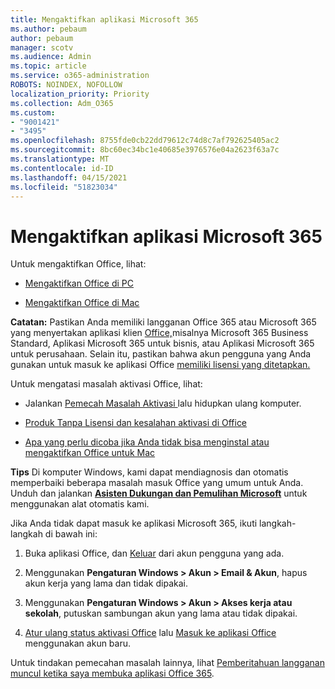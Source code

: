 ```yaml
---
title: Mengaktifkan aplikasi Microsoft 365
ms.author: pebaum
author: pebaum
manager: scotv
ms.audience: Admin
ms.topic: article
ms.service: o365-administration
ROBOTS: NOINDEX, NOFOLLOW
localization_priority: Priority
ms.collection: Adm_O365
ms.custom:
- "9001421"
- "3495"
ms.openlocfilehash: 8755fde0cb22dd79612c74d8c7af792625405ac2
ms.sourcegitcommit: 8bc60ec34bc1e40685e3976576e04a2623f63a7c
ms.translationtype: MT
ms.contentlocale: id-ID
ms.lasthandoff: 04/15/2021
ms.locfileid: "51823034"
---
```

# <a name="activating-microsoft-365-apps"></a>Mengaktifkan aplikasi Microsoft 365

Untuk mengaktifkan Office, lihat:

- [Mengaktifkan Office di PC](https://support.office.com/article/activate-office-5bd38f38-db92-448b-a982-ad170b1e187e) 

- [Mengaktifkan Office di Mac](https://support.office.com/article/activate-office-for-mac-7f6646b1-bb14-422a-9ad4-a53410fcefb2)

**Catatan:**  Pastikan Anda memiliki langganan Office 365 atau Microsoft 365 yang menyertakan aplikasi klien [Office,](https://support.office.com/article/28cbc8cf-1332-4f04-9123-9b660abb629e)misalnya Microsoft 365 Business Standard, Aplikasi Microsoft 365 untuk bisnis, atau Aplikasi Microsoft 365 untuk perusahaan. Selain itu, pastikan bahwa akun pengguna yang Anda gunakan untuk masuk ke aplikasi Office [memiliki lisensi yang ditetapkan.](https://docs.microsoft.com/microsoft-365/admin/manage/assign-licenses-to-users)

Untuk mengatasi masalah aktivasi Office, lihat:

- Jalankan [ Pemecah Masalah Aktivasi ](https://aka.ms/SARA-OfficeActivation-Alchemy) lalu hidupkan ulang komputer.
- [Produk Tanpa Lisensi dan kesalahan aktivasi di Office](https://support.office.com/article/unlicensed-product-and-activation-errors-in-office-0d23d3c0-c19c-4b2f-9845-5344fedc4380)

- [Apa yang perlu dicoba jika Anda tidak bisa menginstal atau mengaktifkan Office untuk Mac](https://support.office.com/article/what-to-try-if-you-can-t-install-or-activate-office-for-mac-5efba2b4-b1e6-4e5f-bf3c-6ab945d03dea)

**Tips** Di komputer Windows, kami dapat mendiagnosis dan otomatis memperbaiki beberapa masalah masuk Office yang umum untuk Anda. Unduh dan jalankan  **[Asisten Dukungan dan Pemulihan Microsoft](https://aka.ms/SaRA-OfficeSignInScenario)** untuk menggunakan alat otomatis kami.

Jika Anda tidak dapat masuk ke aplikasi Microsoft 365, ikuti langkah-langkah di bawah ini:

1. Buka aplikasi Office, dan [Keluar](https://go.microsoft.com/fwlink/?linkid=2114082) dari akun pengguna yang ada.

2. Menggunakan **Pengaturan Windows > Akun > Email & Akun**, hapus akun kerja yang lama dan tidak dipakai.

3. Menggunakan **Pengaturan Windows > Akun > Akses kerja atau sekolah**, putuskan sambungan akun yang lama atau tidak dipakai.

4. [Atur ulang status aktivasi Office](https://docs.microsoft.com/office365/troubleshoot/activation/reset-office-365-proplus-activation-state) lalu [Masuk ke aplikasi Office](https://support.office.com/article/sign-in-to-office-b9582171-fd1f-4284-9846-bdd72bb28426) menggunakan akun baru.

Untuk tindakan pemecahan masalah lainnya, lihat [Pemberitahuan langganan muncul ketika saya membuka aplikasi Office 365](https://support.office.com/article/a-subscription-notice-appears-when-i-open-an-office-365-application-4cabe32c-f594-4c0e-9191-3d3ade10cceb).
